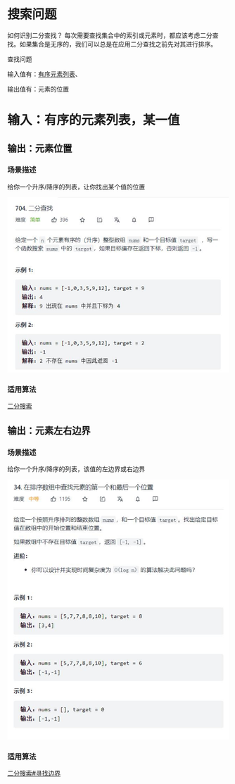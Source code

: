 # 搜索问题
如何识别二分查找？
每次需要查找集合中的索引或元素时，都应该考虑二分查找。如果集合是无序的，我们可以总是在应用二分查找之前先对其进行排序。


查找问题

输入值有：[有序元素列表](#输入为有序的元素列表)、

输出值有：元素的位置

# 输入：有序的元素列表，某一值

## 输出：元素位置

### 场景描述
给你一个升序/降序的列表，让你找出某个值的位置

![二分查找实例](搜索问题_files/1.jpg)

### 适用算法
[二分搜索](../算法/二分搜索.md)

<!-- ### 力扣题目
- [704. 二分查找](https://leetcode-cn.com/problems/binary-search/)
- [278. 第一个错误的版本](https://leetcode-cn.com/problems/first-bad-version/)
- [35. 搜索插入位置](https://leetcode-cn.com/problems/search-insert-position/)

 -->
## 输出：元素左右边界

### 场景描述
给你一个升序/降序的列表，该值的左边界或右边界

![](搜索问题_files/2.jpg)

### 适用算法
[二分搜索#寻找边界](../算法/二分搜索.md#寻找边界)

<!-- 
### 力扣题目
 - [34. 在排序数组中查找元素的第一个和最后一个位置](https://leetcode-cn.com/problems/find-first-and-last-position-of-element-in-sorted-array/) -->